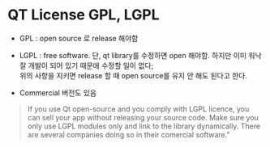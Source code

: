 # QT License GPL, LGPL
- GPL : open source 로 release 해야함

- LGPL : free software. 단, qt library를 수정하면 open 해야함. 하지만 이미 워낙 잘 개발이 되어 있기 때문에 수정할 일이 없다;   
위의 사항을 지키면 release 할 때 open source를 유지 안 해도 된다고 한다. 

- Commercial 버전도 있음  

> If you use Qt open-source and you comply with LGPL licence, you can sell your app without releasing your source code. Make sure you only use LGPL modules only and link to the library dynamically. There are several companies doing so in their comercial software."

